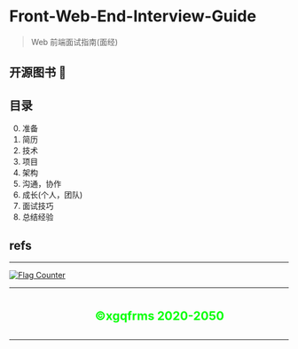 # Front-Web-End-Interview-Guide

> Web 前端面试指南(面经)

## 开源图书 📖


## 目录

0. 准备
1. 简历
2. 技术
3. 项目
4. 架构
5. 沟通，协作
6. 成长(个人，团队)
7. 面试技巧
8. 总结经验


## refs



***

<div>
  <a href="https://info.flagcounter.com/euf4">
    <img src="https://s11.flagcounter.com/count2/euf4/bg_000000/txt_00FF00/border_FF00FF/columns_3/maxflags_12/viewers_0/labels_1/pageviews_1/flags_0/percent_1/" alt="Flag Counter" border="0">
  </a>
</div>


***

<blockquote style="display: flex; flex-flow: column; align-items: center; justify-content: center; text-align: center; border: none;">
  <h3><strong><span style="font-size: 16pt; color: #00ff00;">&copy;xgqfrms 2020-<span data-uid="copyright-aside">2050</span></strong></span</h3>
</blockquote>

***

